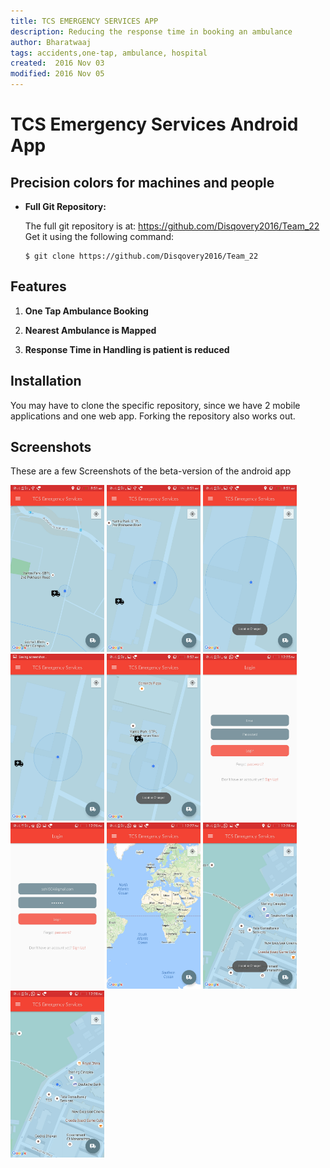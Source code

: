 ```yaml
---
title: TCS EMERGENCY SERVICES APP
description: Reducing the response time in booking an ambulance
author: Bharatwaaj
tags: accidents,one-tap, ambulance, hospital
created:  2016 Nov 03
modified: 2016 Nov 05
---
```


TCS Emergency Services Android App
==================================

## Precision colors for machines and people

*   **Full Git Repository:**

    The full git repository is at: <https://github.com/Disqovery2016/Team_22>
    Get it using the following command:

        $ git clone https://github.com/Disqovery2016/Team_22


Features
--------

1. **One Tap Ambulance Booking**

2. **Nearest Ambulance is Mapped**

3. **Response Time in Handling is patient is reduced**

Installation
------------

You may have to clone the specific repository, since we have 2 mobile applications and one web app.
Forking the repository also works out.


Screenshots
-----------

These are a few Screenshots of the beta-version of the android app

<img src="https://github.com/Disqovery2016/Team_22/blob/master/screenshots%20(1).jpeg?raw=true" width="150">
<img src="https://github.com/Disqovery2016/Team_22/blob/master/screenshots%20(2).jpeg?raw=true" width="150">
<img src="https://github.com/Disqovery2016/Team_22/blob/master/screenshots%20(3).jpeg?raw=true" width="150">
<img src="https://github.com/Disqovery2016/Team_22/blob/master/screenshots%20(4).jpeg?raw=true" width="150">
<img src="https://github.com/Disqovery2016/Team_22/blob/master/screenshots%20(5).jpeg?raw=true" width="150">
<img src="https://github.com/Disqovery2016/Team_22/blob/master/screenshots%20(6).jpeg?raw=true" width="150">
<img src="https://github.com/Disqovery2016/Team_22/blob/master/screenshots%20(7).jpeg?raw=true" width="150">
<img src="https://github.com/Disqovery2016/Team_22/blob/master/screenshots%20(8).jpeg?raw=true" width="150">
<img src="https://github.com/Disqovery2016/Team_22/blob/master/screenshots%20(9).jpeg?raw=true" width="150">
<img src="https://github.com/Disqovery2016/Team_22/blob/master/screenshots%20(10).jpeg?raw=true" width="150">